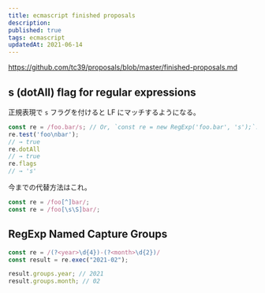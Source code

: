 ```yaml
---
title: ecmascript finished proposals
description: 
published: true
tags: ecmascript
updatedAt: 2021-06-14
---
```


https://github.com/tc39/proposals/blob/master/finished-proposals.md

## s (dotAll) flag for regular expressions

正規表現で `s` フラグを付けると LF にマッチするようになる。

```ts
const re = /foo.bar/s; // Or, `const re = new RegExp('foo.bar', 's');`.
re.test('foo\nbar');
// → true
re.dotAll
// → true
re.flags
// → 's'
```

今までの代替方法はこれ。

```ts
const re = /foo[^]bar/;
const re = /foo[\s\S]bar/;
```

## RegExp Named Capture Groups

```ts
const re = /(?<year>\d{4})-(?<month>\d{2})/
const result = re.exec("2021-02");

result.groups.year; // 2021
result.groups.month; // 02
```
